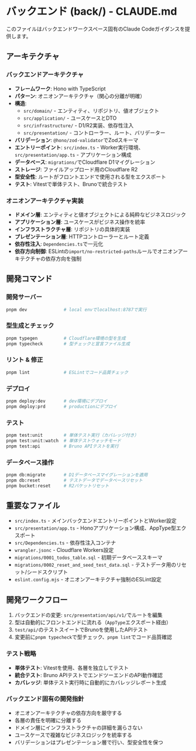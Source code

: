 # バックエンド (back/) - CLAUDE.md

このファイルはバックエンドワークスペース固有のClaude Codeガイダンスを提供します。

## アーキテクチャ

### バックエンドアーキテクチャ
- **フレームワーク**: Hono with TypeScript
- **パターン**: オニオンアーキテクチャ（関心の分離が明確）
- **構造**: 
  - `src/domain/` - エンティティ、リポジトリ、値オブジェクト
  - `src/application/` - ユースケースとDTO
  - `src/infrastructure/` - D1/R2実装、依存性注入
  - `src/presentation/` - コントローラー、ルート、バリデーター
- **バリデーション**: `@hono/zod-validator`でZodスキーマ
- **エントリーポイント**: `src/index.ts` - Worker実行環境、`src/presentation/app.ts` - アプリケーション構成
- **データベース**: `migrations/`でCloudflare D1マイグレーション
- **ストレージ**: ファイルアップロード用のCloudflare R2
- **型安全性**: ルートがフロントエンドで使用される型をエクスポート
- **テスト**: Vitestで単体テスト、Brunoで統合テスト

### オニオンアーキテクチャ実装

- **ドメイン層**: エンティティと値オブジェクトによる純粋なビジネスロジック
- **アプリケーション層**: ユースケースがビジネス操作を統率
- **インフラストラクチャ層**: リポジトリの具体的実装
- **プレゼンテーション層**: HTTPコントローラーとルート定義
- **依存性注入**: `Dependencies.ts`で一元化
- **依存方向制御**: ESLintの`import/no-restricted-paths`ルールでオニオンアーキテクチャの依存方向を強制

## 開発コマンド

### 開発サーバー
```bash
pnpm dev              # local envでlocalhost:8787で実行
```

### 型生成とチェック
```bash
pnpm typegen          # Cloudflare環境の型を生成
pnpm typecheck        # 型チェックと宣言ファイル生成
```

### リント & 修正
```bash
pnpm lint             # ESLintでコード品質チェック
```

### デプロイ
```bash
pnpm deploy:dev       # dev環境にデプロイ
pnpm deploy:prd       # productionにデプロイ
```

### テスト
```bash
pnpm test:unit        # 単体テスト実行（カバレッジ付き）
pnpm test:unit:watch  # 単体テストウォッチモード
pnpm test:api         # Bruno APIテストを実行
```

### データベース操作
```bash
pnpm db:migrate       # D1データベースマイグレーションを適用
pnpm db:reset         # テストデータでデータベースリセット
pnpm bucket:reset     # R2バケットリセット
```

## 重要なファイル

- `src/index.ts` - メインバックエンドエントリーポイントとWorker設定
- `src/presentation/app.ts` - Honoアプリケーション構成、AppType型エクスポート
- `src/Dependencies.ts` - 依存性注入コンテナ
- `wrangler.jsonc` - Cloudflare Workers設定
- `migrations/0001_todos_table.sql` - 初期データベーススキーマ
- `migrations/0002_reset_and_seed_test_data.sql` - テストデータ用のリセット/シードスクリプト
- `eslint.config.mjs` - オニオンアーキテクチャ強制のESLint設定

## 開発ワークフロー

1. バックエンドの変更: `src/presentation/api/v1/`でルートを編集
2. 型は自動的にフロントエンドに流れる（`AppType`エクスポート経由）
3. `test/api/`のテストスイートでBrunoを使用したAPIテスト
4. 変更前に`pnpm typecheck`で型チェック、`pnpm lint`でコード品質確認

### テスト戦略

- **単体テスト**: Vitestを使用、各層を独立してテスト
- **統合テスト**: Bruno APIテストでエンドツーエンドのAPI動作確認
- **カバレッジ**: 単体テスト実行時に自動的にカバレッジレポート生成

### バックエンド固有の開発指針

- オニオンアーキテクチャの依存方向を厳守する
- 各層の責任を明確に分離する
- ドメイン層にインフラストラクチャの詳細を漏らさない
- ユースケースで複雑なビジネスロジックを統率する
- バリデーションはプレゼンテーション層で行い、型安全性を保つ